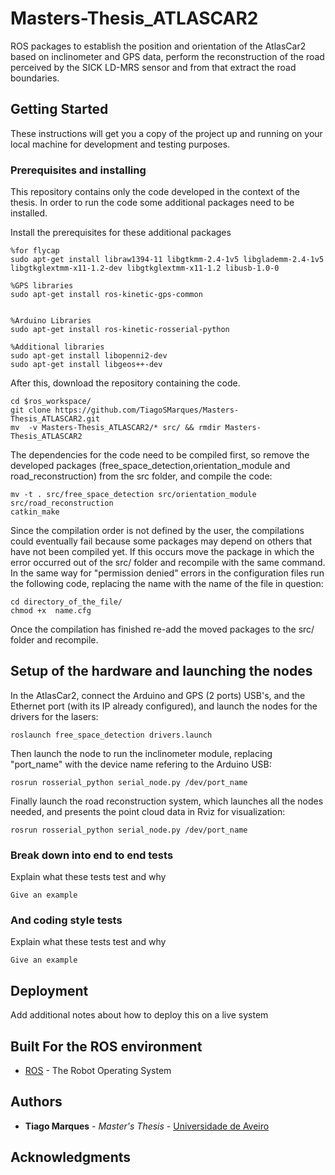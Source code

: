# Masters-Thesis_ATLASCAR2

<!-- One Paragraph of project description goes here -->
ROS packages to establish the position and orientation of the AtlasCar2 based on inclinometer and GPS data, perform the reconstruction of the road perceived by the SICK LD-MRS sensor and from that extract the road boundaries.

## Getting Started

These instructions will get you a copy of the project up and running on your local machine for development and testing purposes.

### Prerequisites and installing 

This repository contains only the code developed in the context of the thesis. In order to run the code some additional packages need to be installed.

Install the prerequisites for these additional packages

```
%for flycap
sudo apt-get install libraw1394-11 libgtkmm-2.4-1v5 libglademm-2.4-1v5 libgtkglextmm-x11-1.2-dev libgtkglextmm-x11-1.2 libusb-1.0-0

%GPS libraries
sudo apt-get install ros-kinetic-gps-common 


%Arduino Libraries
sudo apt-get install ros-kinetic-rosserial-python

%Additional libraries
sudo apt-get install libopenni2-dev 
sudo apt-get install libgeos++-dev

```
After this, download the repository containing the code.

```
cd $ros_workspace/
git clone https://github.com/TiagoSMarques/Masters-Thesis_ATLASCAR2.git
mv  -v Masters-Thesis_ATLASCAR2/* src/ && rmdir Masters-Thesis_ATLASCAR2

```
The dependencies for the code need to be compiled first, so remove the developed packages (free_space_detection,orientation_module and road_reconstruction) from the src folder, and compile the code:

```
mv -t . src/free_space_detection src/orientation_module  src/road_reconstruction
catkin_make

```
Since the compilation order is not defined by the user, the compilations could eventually fail because some packages may depend on others that have not been compiled yet. If this occurs move the package in which the error occurred out of the src/ folder and recompile with the same command. 
In the same way for "permission denied" errors in the configuration files run the following code, replacing the name with the name of the file in question:

```
cd directory_of_the_file/
chmod +x  name.cfg
```

Once the compilation has finished re-add the moved packages to the src/ folder and recompile.

## Setup of the hardware and launching the nodes

In the AtlasCar2, connect the Arduino and GPS (2 ports) USB's, and the Ethernet port (with its IP already configured), and launch the nodes for the drivers for the lasers:

```
roslaunch free_space_detection drivers.launch 
```

Then launch the node to run the inclinometer module, replacing "port_name" with the device name refering to the Arduino USB:

```
rosrun rosserial_python serial_node.py /dev/port_name
```

Finally launch the road reconstruction system, which launches all the nodes needed, and presents the point cloud data in Rviz for visualization:

```
rosrun rosserial_python serial_node.py /dev/port_name
```



### Break down into end to end tests

Explain what these tests test and why

```
Give an example
```

### And coding style tests

Explain what these tests test and why

```
Give an example
```

## Deployment

Add additional notes about how to deploy this on a live system



## Built For the ROS environment

* [ROS](hthttp://www.ros.org/about-ros/) - The Robot Operating System

## Authors

* **Tiago Marques** - *Master's Thesis* - [Universidade de Aveiro](https://github.com/TiagoSMarques)

<!-- See also the list of [contributors](https://github.com/your/project/contributors) who participated in this project. -->

<!-- ## License

This project is licensed under the MIT License - see the [LICENSE.md](LICENSE.md) file for details -->

## Acknowledgments

<!-- * Hat tip to anyone whose code was used
* Inspiration
* etc -->
